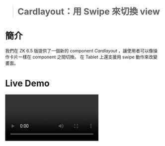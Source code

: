 > # Cardlayout：用 Swipe 來切換 view #

簡介
======
我們在 ZK 6.5 版提供了一個新的 component *Cardlayout* ，讓使用者可以像操作卡片一樣在 component 之間切換。
在 Tablet 上還支援用 swipe 動作來改變畫面。

Live Demo
=========
<video>

Implement
=========
使用上就像 `HBox`、`Hlyout` 一樣，Developer 可以將任何 Component 加到 Cardlayout 下。
`selectedIndex` 會決定當下要顯示哪一個 component、`previous()` 與 `next()` 會改變 `selectedIndex` 的值然後切換畫面。

	<cardlayout id="card" width="300px" height="300px">
		<window title="Window Component" border="normal" width="200px">width: 200px</window>
		<window title="Window Component" border="normal" width="300px">width: 300px</window>
		<window title="Window Component" border="normal" width="400px">width: 400px</window>
	</cardlayout>
	<button onClick="card.previous()">previous</button>
	<button onClick="card.next()">next</button>

這裡有一個跟 size 有關的議題：`Cardlayout` 的大小是固定的，所以第三個 component 右邊 100px 的部份會看不到。

至於用 swipe 動作切換畫面的功能，你無須作任何設定，在 tablet 的環境下會自動運作。